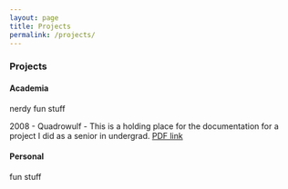 ```yaml
---
layout: page
title: Projects
permalink: /projects/
---
```


<h3>Projects</h3>
<h4>Academia</h4>
nerdy fun stuff

2008 - Quadrowulf - This is a holding place for the documentation for a project I did as a senior in undergrad.
[PDF link](Quadrowulf-Documentation.pdf)

<h4>Personal</h4>
fun stuff
